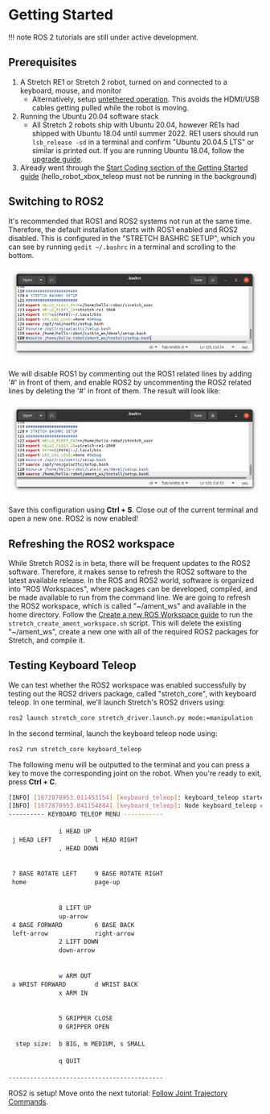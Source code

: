 # Getting Started

!!! note
    ROS 2 tutorials are still under active development. 

## Prerequisites
1. A Stretch RE1 or Stretch 2 robot, turned on and connected to a keyboard, mouse, and monitor
    - Alternatively, setup [untethered operation](https://docs.hello-robot.com/0.2/stretch-tutorials/getting_started/untethered_operation/). This avoids the HDMI/USB cables getting pulled while the robot is moving.
2. Running the Ubuntu 20.04 software stack
    - All Stretch 2 robots ship with Ubuntu 20.04, however RE1s had shipped with Ubuntu 18.04 until summer 2022. RE1 users should run `lsb_release -sd` in a terminal and confirm "Ubuntu 20.04.5 LTS" or similar is printed out. If you are running Ubuntu 18.04, follow the [upgrade guide](https://docs.hello-robot.com/0.2/stretch-install/docs/robot_install/).
3. Already went through the [Start Coding section of the Getting Started guide](../getting_started/quick_start_guide_re2.md#start-coding) (hello_robot_xbox_teleop must not be running in the background)

## Switching to ROS2
It's recommended that ROS1 and ROS2 systems not run at the same time. Therefore, the default installation starts with ROS1 enabled and ROS2 disabled. This is configured in the "STRETCH BASHRC SETUP", which you can see by running `gedit ~/.bashrc` in a terminal and scrolling to the bottom.

![](./images/bashrc_setup_noetic.png)

We will disable ROS1 by commenting out the ROS1 related lines by adding '#' in front of them, and enable ROS2 by uncommenting the ROS2 related lines by deleting the '#' in front of them. The result will look like:

![](./images/bashrc_setup_galactic.png)

Save this configuration using **Ctrl + S**. Close out of the current terminal and open a new one. ROS2 is now enabled!

## Refreshing the ROS2 workspace
While Stretch ROS2 is in beta, there will be frequent updates to the ROS2 software. Therefore, it makes sense to refresh the ROS2 software to the latest available release. In the ROS and ROS2 world, software is organized into "ROS Workspaces", where packages can be developed, compiled, and be made available to run from the command line. We are going to refresh the ROS2 workspace, which is called "~/ament_ws" and available in the home directory. Follow the [Create a new ROS Workspace guide](https://docs.hello-robot.com/0.2/stretch-install/docs/ros_workspace/) to run the `stretch_create_ament_workspace.sh` script. This will delete the existing "~/ament_ws", create a new one with all of the required ROS2 packages for Stretch, and compile it.

## Testing Keyboard Teleop
We can test whether the ROS2 workspace was enabled successfully by testing out the ROS2 drivers package, called "stretch_core", with keyboard teleop. In one terminal, we'll launch Stretch's ROS2 drivers using:

```{.bash .shell-prompt}
ros2 launch stretch_core stretch_driver.launch.py mode:=manipulation
```

In the second terminal, launch the keyboard teleop node using:
```{.bash .shell-prompt}
ros2 run stretch_core keyboard_teleop
```

The following menu will be outputted to the terminal and you can press a key to move the corresponding joint on the robot. When you're ready to exit, press **Ctrl + C**.

```{.bash .no-copy}
[INFO] [1672878953.011453154] [keyboard_teleop]: keyboard_teleop started
[INFO] [1672878953.041154084] [keyboard_teleop]: Node keyboard_teleop connected to /stop_the_robot service.
---------- KEYBOARD TELEOP MENU -----------
                                           
              i HEAD UP                    
 j HEAD LEFT            l HEAD RIGHT       
              , HEAD DOWN                  
                                           
                                           
 7 BASE ROTATE LEFT     9 BASE ROTATE RIGHT
 home                   page-up            
                                           
                                           
              8 LIFT UP                    
              up-arrow                     
 4 BASE FORWARD         6 BASE BACK        
 left-arrow             right-arrow        
              2 LIFT DOWN                  
              down-arrow                   
                                           
                                           
              w ARM OUT                    
 a WRIST FORWARD        d WRIST BACK       
              x ARM IN                     
                                           
                                           
              5 GRIPPER CLOSE              
              0 GRIPPER OPEN               
                                           
  step size:  b BIG, m MEDIUM, s SMALL     
                                           
              q QUIT                       
                                           
-------------------------------------------
```

ROS2 is setup! Move onto the next tutorial: [Follow Joint Trajectory Commands](follow_joint_trajectory.md).
